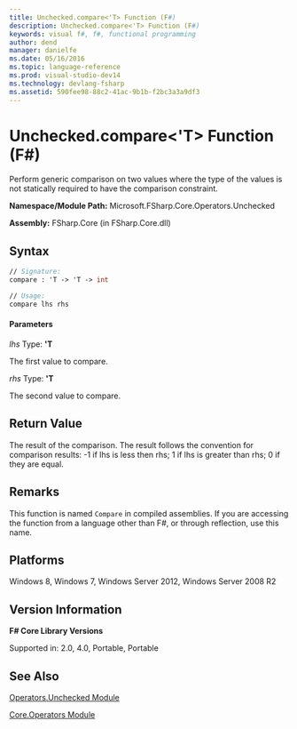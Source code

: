 ```yaml
---
title: Unchecked.compare<'T> Function (F#)
description: Unchecked.compare<'T> Function (F#)
keywords: visual f#, f#, functional programming
author: dend
manager: danielfe
ms.date: 05/16/2016
ms.topic: language-reference
ms.prod: visual-studio-dev14
ms.technology: devlang-fsharp
ms.assetid: 590fee98-88c2-41ac-9b1b-f2bc3a3a9df3 
---
```


# Unchecked.compare<'T> Function (F#)

Perform generic comparison on two values where the type of the values is not statically required to have the comparison constraint.

**Namespace/Module Path:** Microsoft.FSharp.Core.Operators.Unchecked

**Assembly:** FSharp.Core (in FSharp.Core.dll)


## Syntax

```fsharp
// Signature:
compare : 'T -> 'T -> int

// Usage:
compare lhs rhs
```

#### Parameters
*lhs*
Type: **'T**


The first value to compare.


*rhs*
Type: **'T**


The second value to compare.

## Return Value

The result of the comparison. The result follows the convention for comparison results: -1 if lhs is less then rhs; 1 if lhs is greater than rhs; 0 if they are equal.

## Remarks
This function is named `Compare` in compiled assemblies. If you are accessing the function from a language other than F#, or through reflection, use this name.

## Platforms
Windows 8, Windows 7, Windows Server 2012, Windows Server 2008 R2

## Version Information
**F# Core Library Versions**

Supported in: 2.0, 4.0, Portable, Portable

## See Also
[Operators.Unchecked Module](Operators.Unchecked-Module-%5BFSharp%5D.md)

[Core.Operators Module](Core.Operators-Module-%5BFSharp%5D.md)